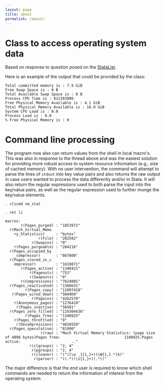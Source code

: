 ```yaml
---
layout: page
title: about
permalink: /about/
---
```


# Class to access operating system data
Based on response to question posed on the [StataList](http://www.statalist.org/forums/forum/general-stata-discussion/general/1326359-finding-out-available-memory-in-a-unix-system).

Here is an example of the output that could be provided by the class:

```
Total committed memory is : 7.9 GiB
Free Swap Space is : 0 B
Total Available Swap Space is : 0 B
Process CPU Time is : 812383000
Free Physical Memory Available is : 4.1 GiB
Total Physical Memory Available is : 16.0 GiB
System CPU Load is : 0.0
Process Load is : 0.0
% Free Physical Memory is : 0
```


# Command line processing 
The program now also can return values from the shell in local macro's.  This was also in response to the thread above and was the easiest solution for providing more robust access to system resource information (e.g., size of cached memory).  With no user intervention, the command will attempt to parse the lines of `stdout` into key value pairs and also returns the raw output in case users wanted to process the data differently and/or in Stata.  It will also return the regular expressions used to both parse the input into the key/value pairs, as well as the regular expression used to further munge the key/value elements.  

```
. clicmd vm_stat

. ret li

macros:
       r(Pages_purged) : "1853972"
  r(Mach_Virtual_Memo
    ry_Statistics)     : "bytes"
               r(File) : "202582"
            r(Swapins) : "0"
    r(Pages_purgeable) : "284216"
  r(Pages_occupied_by
    _compressor)       : "867800"
  r(Pages_stored_in_c
    ompressor)         : "1619871"
       r(Pages_active) : "1340421"
           r(Pageouts) : "753"
           r(Swapouts) : "0"
       r(Compressions) : "7624001"
  r(Pages_reactivated) : "1366631"
         r(Pages_copy) : "11097418"
   r(Pages_wired_down) : "504969"
            r(Pageins) : "4262570"
    r(Anonymous_pages) : "1276410"
     r(Pages_inactive) : "56581"
  r(Pages_zero_filled) : "119304436"
         r(Pages_free) : "1340925"
    r(Pages_throttled) : "0"
     r(Decompressions) : "4826559"
  r(Pages_speculative) : "81990"
                r(raw) : "Mach Virtual Memory Statistics: (page size of 4096 bytes)Pages free:                             1340925.Pages active:                       .."
           r(clgroups) : "2, 4"
            r(pgroups) : "2, 4"
            r(cleaner) : "(^([\w _]{1,}+)(\W{1,}.*)$)"
             r(parser) : "((.*)(\s{1,}+)(.*))"
```

The major difference is that the end user is required to know which shell commands are needed to return the information of interest from the operating system.
